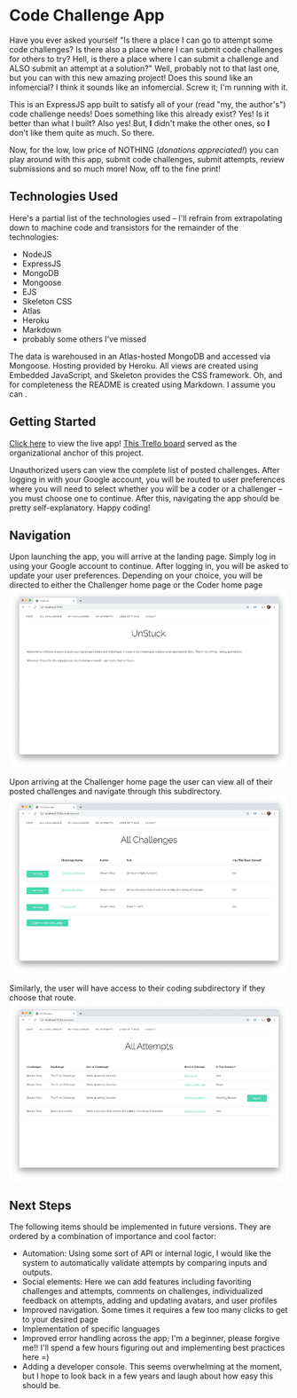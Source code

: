 # Code Challenge App

Have you ever asked yourself "Is there a place I can go to attempt some code challenges? Is there also a place where I can submit code challenges for others to try? Hell, is there a place where I can submit a challenge and ALSO submit an attempt at a solution?" Well, probably not to that last one, but you can with this new amazing project! Does this sound like an infomercial? I think it sounds like an infomercial. Screw it; I'm running with it.

This is an ExpressJS app built to satisfy all of your (read "my, the author's") code challenge needs! Does something like this already exist? Yes! Is it better than what I built? Also yes! But, **I** didn't make the other ones, so **I** don't like them quite as much. So there.

Now, for the low, low price of NOTHING (*donations appreciated!*) you can play around with this app, submit code challenges, submit attempts, review submissions and so much more! Now, off to the fine print!

## Technologies Used

Here's a partial list of the technologies used – I'll refrain from extrapolating down to machine code and transistors for the remainder of the technologies:
- NodeJS
- ExpressJS
- MongoDB
- Mongoose
- EJS
- Skeleton CSS
- Atlas
- Heroku
- Markdown
- probably some others I've missed


The data is warehoused in an Atlas-hosted MongoDB and accessed via Mongoose. Hosting provided by Heroku. All views are created using Embedded JavaScript, and Skeleton provides the CSS framework. Oh, and for completeness the README is created using Markdown. I assume you can .

## Getting Started

[Click here](https://unstuck-code-challenges.herokuapp.com/) to view the live app! [This Trello board](https://trello.com/b/uw6JlGMz/code-challenge-app) served as the organizational anchor of this project. 

Unauthorized users can view the complete list of posted challenges. After logging in with your Google account, you will be routed to user preferences where you will need to select whether you will be a coder or a challenger – you must choose one to continue. After this, navigating the app should be pretty self-explanatory. Happy coding!

## Navigation

Upon launching the app, you will arrive at the landing page. Simply log in using your Google account to continue. After logging in, you will be asked to update your user preferences. Depending on your choice, you will be directed to either the Challenger home page or the Coder home page
![Landing Page](LOOKATME/landing-page.png)

Upon arriving at the Challenger home page the user can view all of their posted challenges and navigate through this subdirectory.
![Challenger Home](LOOKATME/challenger-home.png)

Similarly, the user will have access to their coding subdirectory if they choose that route.
![Coder Home](LOOKATME/coder-home.png)

## Next Steps

The following items should be implemented in future versions. They are ordered by a combination of importance and cool factor:
- Automation: Using some sort of API or internal logic, I would like the system to automatically validate attempts by comparing inputs and outputs.
- Social elements: Here we can add features including favoriting challenges and attempts, comments on challenges, individualized feedback on attempts, adding and updating avatars, and user profiles
- Improved navigation. Some times it requires a few too many clicks to get to your desired page
- Implementation of specific languages
- Improved error handling across the app; I'm a beginner, please forgive me!! I'll spend a few hours figuring out and implementing best practices here =)
- Adding a developer console. This seems overwhelming at the moment, but I hope to look back in a few years and laugh about how easy this should be. 